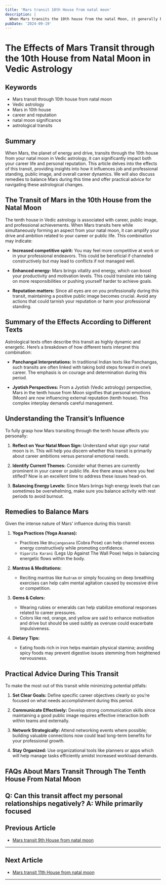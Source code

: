 ```yaml
---
title: 'Mars transit 10th House from natal moon'
description: |
  When Mars transits the 10th house from the natal Moon, it generally brings challenges related to health, professional life, and social standing. The individual may face obstacles in their career, experience financial strain, and deal with conflicts or legal issues.
pubDate: '2024-09-19'
---
```


# The Effects of Mars Transit through the 10th House from Natal Moon in Vedic Astrology

## Keywords
- Mars transit through 10th house from natal moon
- Vedic astrology
- Mars in 10th house
- career and reputation
- natal moon significance
- astrological transits

## Summary
When Mars, the planet of energy and drive, transits through the 10th house from your natal moon in Vedic astrology, it can significantly impact both your career life and personal reputation. This article delves into the effects of this transit, providing insights into how it influences job and professional standing, public image, and overall career dynamics. We will also discuss remedies to balance Mars during this time and offer practical advice for navigating these astrological changes.

## The Transit of Mars in the 10th House from the Natal Moon

The tenth house in Vedic astrology is associated with career, public image, and professional achievements. When Mars transits here while simultaneously forming an aspect from your natal moon, it can amplify your drive and ambition related to your career or public life. This combination may indicate:

- **Increased competitive spirit:** You may feel more competitive at work or in your professional endeavors. This could be beneficial if channeled constructively but may lead to conflicts if not managed well.
  
- **Enhanced energy:** Mars brings vitality and energy, which can boost your productivity and motivation levels. This could translate into taking on more responsibilities or pushing yourself harder to achieve goals.

- **Reputation matters:** Since all eyes are on you professionally during this transit, maintaining a positive public image becomes crucial. Avoid any actions that could tarnish your reputation or harm your professional standing.

## Summary of the Effects According to Different Texts

Astrological texts often describe this transit as highly dynamic and energetic. Here’s a breakdown of how different texts interpret this combination:

- **Panchangal Interpretations:** In traditional Indian texts like Panchangas, such transits are often linked with taking bold steps forward in one’s career. The emphasis is on courage and determination during this period.

- **Jyotish Perspectives:** From a Jyotish (Vedic astrology) perspective, Mars in the tenth house from Moon signifies that personal emotions (Moon) are now influencing external reputation (tenth house). This complex interplay demands careful management.

## Understanding the Transit’s Influence

To fully grasp how Mars transiting through the tenth house affects you personally:

1. **Reflect on Your Natal Moon Sign:** Understand what sign your natal moon is in. This will help you discern whether this transit is primarily about career ambitions versus personal emotional needs.
   
2. **Identify Current Themes:** Consider what themes are currently prominent in your career or public life. Are there areas where you feel stifled? Now is an excellent time to address these issues head-on.

3. **Balancing Energy Levels:** Since Mars brings high energy levels that can sometimes be overwhelming, make sure you balance activity with rest periods to avoid burnout.

## Remedies to Balance Mars

Given the intense nature of Mars' influence during this transit:

1. **Yoga Practices (Yoga Asanas):**
   - Practices like `Bhujangasana` (Cobra Pose) can help channel excess energy constructively while promoting confidence.
   - `Viparita Karani` (Legs Up Against The Wall Pose) helps in balancing energetic flows within the body.

2. **Mantras & Meditations:**
   - Reciting mantras like `Rudram` or simply focusing on deep breathing exercises can help calm mental agitation caused by excessive drive or competition.

3. **Gems & Colors:**
   - Wearing rubies or emeralds can help stabilize emotional responses related to career pressures.
   - Colors like red, orange, and yellow are said to enhance motivation and drive but should be used subtly as overuse could exacerbate impulsiveness.

4. **Dietary Tips:**
    - Eating foods rich in iron helps maintain physical stamina; avoiding spicy foods may prevent digestive issues stemming from heightened nervousness.

## Practical Advice During This Transit

To make the most out of this transit while minimizing potential pitfalls:

1. **Set Clear Goals:** Define specific career objectives clearly so you’re focused on what needs accomplishment during this period.
   
2. **Communicate Effectively:** Develop strong communication skills since maintaining a good public image requires effective interaction both within teams and externally.
   
3. **Network Strategically:** Attend networking events where possible; building valuable connections now could lead long-term benefits for your professional growth.
   
4. **Stay Organized:** Use organizational tools like planners or apps which will help manage tasks efficiently amidst increased workload demands.


## FAQs About Mars Transit Through The Tenth House From Natal Moon

Q: Can this transit affect my personal relationships negatively?
A: While primarily focused
---

## Previous Article
- [Mars transit 9th House from natal moon](200309_Mars_transit_9th_House_from_natal_moon.md)

---

## Next Article
- [Mars transit 11th House from natal moon](200311_Mars_transit_11th_House_from_natal_moon.md)

---
